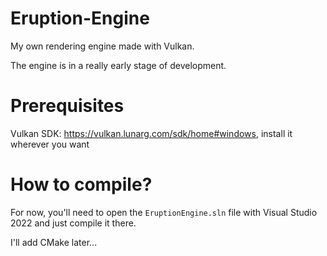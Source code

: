 # Eruption-Engine
My own rendering engine made with Vulkan.

The engine is in a really early stage of development.

# Prerequisites
Vulkan SDK: https://vulkan.lunarg.com/sdk/home#windows, install it wherever you want

# How to compile?
For now, you'll need to open the `EruptionEngine.sln` file with Visual Studio 2022 and just compile it there.

I'll add CMake later...
